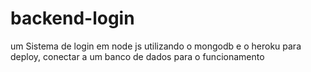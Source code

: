 # backend-login
um Sistema de login em node js utilizando o mongodb e o heroku para deploy, 
conectar a um banco de dados para o funcionamento
